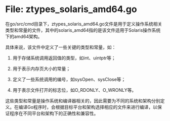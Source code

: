 # File: ztypes_solaris_amd64.go

在go/src/cmd目录下，ztypes_solaris_amd64.go文件是用于定义操作系统相关类型和常量的文件，其中的solaris_amd64指的是该文件适用于Solaris操作系统下的amd64架构。

具体来说，该文件中定义了一些关键的类型和常量，如：

1. 用于存储系统调用返回值的类型，如int、uintptr等；

2. 用于表示内存页大小的常量；

3. 定义了一些系统调用的编号，如sysOpen、sysClose等；

4. 用于表示文件打开的标志位，如O_RDONLY、O_WRONLY等。

这些类型和常量是操作系统和编译器相关的，因此需要为不同的系统和架构分别定义。在编译Go程序时，会根据目标平台和架构选择相应的文件来进行编译，以保证程序在不同平台和架构下的正确性和兼容性。


